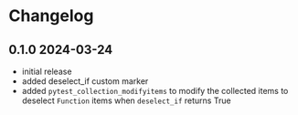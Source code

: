# Changelog

## 0.1.0 2024-03-24
- initial release
- added deselect_if custom marker
- added `pytest_collection_modifyitems` to modify the collected items to deselect `Function` items when `deselect_if` returns True
